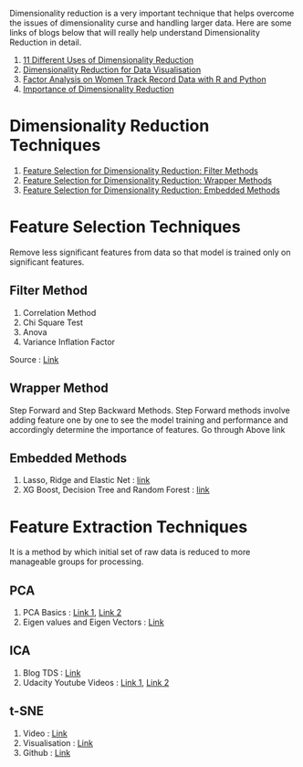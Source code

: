 Dimensionality reduction is a very important technique that helps overcome the issues of dimensionality curse and handling larger data. Here are some links of blogs below that will really help understand Dimensionality Reduction in detail.

1. [11 Different Uses of Dimensionality Reduction](https://towardsdatascience.com/11-different-uses-of-dimensionality-reduction-4325d62b4fa6)
2. [Dimensionality Reduction for Data Visualisation](https://towardsdatascience.com/dimensionality-reduction-for-data-visualization-pca-vs-tsne-vs-umap-be4aa7b1cb29)
3. [Factor Analysis on Women Track Record Data with R and Python](https://towardsdatascience.com/factor-analysis-on-women-track-records-data-with-r-and-python-6731a73cd2e0)
4. [Importance of Dimensionality Reduction](https://medium.com/analytics-vidhya/importance-of-dimensionality-reduction-d6a4c7289b92)


# Dimensionality Reduction Techniques 

1. [Feature Selection for Dimensionality Reduction: Filter Methods](https://medium.com/analytics-vidhya/feature-selection-for-dimensionality-reduction-filter-method-201cc9eaa3b5)
2. [Feature Selection for Dimensionality Reduction: Wrapper Methods](https://medium.com/analytics-vidhya/feature-selection-for-dimensionality-reduction-wrapper-method-9979fffd0166)
3. [Feature Selection for Dimensionality Reduction: Embedded Methods](https://medium.com/analytics-vidhya/feature-selection-for-dimensionality-reduction-embedded-method-e05c74014aa)

# Feature Selection Techniques 
Remove less significant features from data so that model is trained only on significant features. 

## Filter Method 
1. Correlation Method
2. Chi Square Test
3. Anova 
4. Variance Inflation Factor

Source : [Link](https://github.com/Sustainability4/EDA_Cleaning_Feature/blob/8ad344235ea851355841a0d8c02a5ad940396d1f/eda%20+%20stats.pdf)

## Wrapper Method 
Step Forward and Step Backward Methods. Step Forward methods involve adding feature one by one to see the model training and performance and accordingly determine the importance of features. Go through Above link 

## Embedded Methods 

1. Lasso, Ridge and Elastic Net : [link](https://github.com/Sustainability4/Machine-Learning/tree/main/Regression)
2. XG Boost, Decision Tree and Random Forest : [link](https://github.com/Sustainability4/Machine-Learning/tree/main/Ensemble%20Techniques)



# Feature Extraction Techniques 
It is a method by which initial set of raw data is reduced to more manageable groups for processing.

## PCA 
1. PCA Basics : [Link 1](https://www.youtube.com/watch?v=fkf4IBRSeEc), [Link 2](https://www.youtube.com/watch?v=FgakZw6K1QQ)
2. Eigen values and Eigen Vectors : [Link](https://www.youtube.com/watch?v=ZSGrJBS_qtc)

## ICA 

1. Blog TDS : [Link](https://towardsdatascience.com/independent-component-analysis-ica-a3eba0ccec35)
2. Udacity Youtube Videos : [Link 1](https://www.youtube.com/watch?v=2WY7wCghSVI&t=1s), [Link 2](youtube.com/watch?v=wIlrddNbXDo)

## t-SNE 
1. Video : [Link](https://www.youtube.com/watch?v=NEaUSP4YerM)
2. Visualisation : [Link](https://distill.pub/2016/misread-tsne/#perplexity=2&epsilon=8&demo=11&demoParams=50)
3. Github : [Link](https://github.com/deveshSingh06/t-SNE/blob/master/t-SNE%20Implementation.ipynb)

